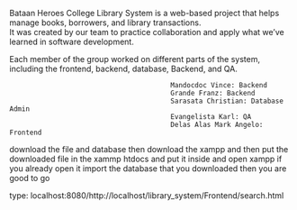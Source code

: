 Bataan Heroes College Library System is a web-based project that helps manage books, borrowers, and library transactions.  
It was created by our team to practice collaboration and apply what we’ve learned in software development.  

Each member of the group worked on different parts of the system, including the frontend, backend, database, Backend, and QA.




                                            Mandocdoc Vince: Backend
                                            Grande Franz: Backend
                                            Sarasata Christian: Database Admin 
                                            Evangelista Karl: QA
                                            Delas Alas Mark Angelo: Frontend 


download the file and database then download the xampp and then put the downloaded file in the xammp htdocs and put it inside and open xampp if you already open it import the database that you downloaded then you are good to go 


type: localhost:8080/http://localhost/library_system/Frontend/search.html
